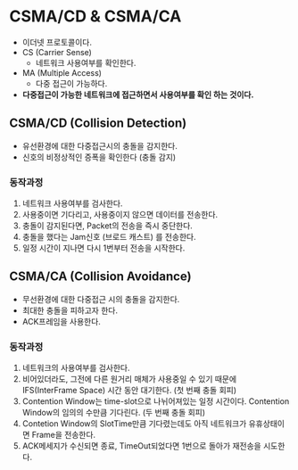 # CSMA/CD & CSMA/CA
- 이더넷 프로토콜이다.
- CS (Carrier Sense)
    - 네트워크 사용여부를 확인한다.
- MA (Multiple Access)
    - 다중 접근이 가능하다.
- **다중접근이 가능한 네트워크에 접근하면서 사용여부를 확인 하는 것이다.**

## CSMA/CD (Collision Detection)
- 유선환경에 대한 다중접근시의 충돌을 감지한다.
- 신호의 비정상적인 증폭을 확인한다 (충돌 감지)

### 동작과정

1. 네트워크 사용여부를 검사한다.
2. 사용중이면 기다리고, 사용중이지 않으면 데이터를 전송한다.
3. 충돌이 감지된다면, Packet의 전송을 즉시 중단한다.
4. 충돌을 했다는 Jam신호 (브로드 캐스트) 를 전송한다.
5. 일정 시간이 지나면 다시 1번부터 전송을 시작한다.

## CSMA/CA (Collision Avoidance)
- 무선환경에 대한 다중접근 시의 충돌을 감지한다.
- 최대한 충돌을 피하고자 한다.
- ACK프레임을 사용한다.

### 동작과정
1. 네트워크의 사용여부를 검사한다.
2. 비어있더라도, 그전에 다른 원거리 매체가 사용중일 수 있기 때문에 IFS(InterFrame Space) 시간 동안 대기한다. (첫 번째 충돌 회피)
3. Contention Window는 time-slot으로 나뉘어져있는 일정 시간이다. Contention Window의 임의의 수만큼 기다린다. (두 번째 충돌 회피)
4. Contetion Window의 SlotTime만큼 기다렸는데도 아직 네트워크가 유휴상태이면 Frame을 전송한다.
5. ACK메세지가 수신되면 종료, TimeOut되었다면 1번으로 돌아가 재전송을 시도한다.